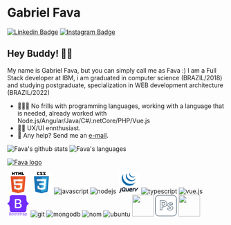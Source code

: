 # Gabriel Fava

[![Linkedin Badge](https://img.shields.io/badge/-LinkedIn-blue?style=flat&logo=LinkedIn&logoColor=white)](https://www.linkedin.com/in/gabrielfava/)
[![Instagram Badge](https://img.shields.io/badge/-Instagram-C13584?style=flat&logo=Instagram&logoColor=white)](https://www.instagram.com/gabrielfava/)

## Hey Buddy! ✌🏻

My name is Gabriel Fava, but you can simply call me as Fava :) 
I am a Full Stack developer at IBM, i am graduated in computer science (BRAZIL/2018) and studying postgraduate, specialization in WEB development architecture (BRAZIL/2022) 

- 👨🏻‍💻 No frills with programming languages, working with a language that is needed, already worked with Node.js/Angular/Java/C#/.netCore/PHP/Vue.js
- 🤘🏻 UX/UI ennthusiast.
- 📩 Any help? Send me an [e-mail](mailto:eu@gabrielfava.com.br).


![Fava's github stats](https://github-readme-stats.vercel.app/api?username=gabrielfava&show_icons=true&count_private=true)
![Fava's languages](https://github-readme-stats.vercel.app/api/top-langs/?username=gabrielfava&langs_count=20)


[![Fava logo](https://assets.gabrielfava.com.br/fava_logo_simples.png)](https://www.gabrielfava.br/)


<div class="row">
  <img src="https://raw.githubusercontent.com/devicons/devicon/ac557d6ff33ff370a5db99f97aeab35ea5c67fbd/icons/html5/html5-original-wordmark.svg" alt="html5" width="50" height="50"/>
  <img src="https://raw.githubusercontent.com/devicons/devicon/ac557d6ff33ff370a5db99f97aeab35ea5c67fbd/icons/css3/css3-original-wordmark.svg" alt="css3" width="50" height="50"/>
  <img src="https://img.icons8.com/color/48/000000/javascript.png" alt="javascript" width="50" height="50"/>
 
  <img src="https://img.icons8.com/color/48/000000/nodejs.png" alt="nodejs" width="50" height="50"/>
  <img src="https://raw.githubusercontent.com/devicons/devicon/ac557d6ff33ff370a5db99f97aeab35ea5c67fbd/icons/jquery/jquery-original-wordmark.svg" alt="jquery" width="50" height="50"/>
  <img src=https://img.icons8.com/color/48/000000/typescript.png alt="typescript" width="50" height="50"/>
 <img src="https://img.icons8.com/color/48/000000/vue-js.png" alt="vue.js" width="50" height="50"/> 
  <img src="https://raw.githubusercontent.com/devicons/devicon/ac557d6ff33ff370a5db99f97aeab35ea5c67fbd/icons/bootstrap/bootstrap-plain-wordmark.svg" alt="bootstrap" width="50" height="50"/>

  <img src="https://img.icons8.com/color/48/000000/git.png" alt="git" width="50" height="50"/>

  <img src="https://img.icons8.com/color/48/000000/mongodb.png" alt="mongodb" width="50" height="50"/>
  <img src="https://img.icons8.com/color/48/000000/npm.png" alt="nom" width="50" height="50"/>
  <img src="https://cdn.svgporn.com/logos/ubuntu.svg" width='50' height="50" alt="ubuntu">
 
  <img src="https://cdn.svgporn.com/logos/visual-studio-code.svg" height="50" width='50'>
  <img src="https://raw.githubusercontent.com/devicons/devicon/ac557d6ff33ff370a5db99f97aeab35ea5c67fbd/icons/photoshop/photoshop-line.svg" alt="ps" width="50" height="50"/>
  <img src="https://img.icons8.com/color/48/000000/adobe-xd.png" width='50' height='50'/>
</div>
